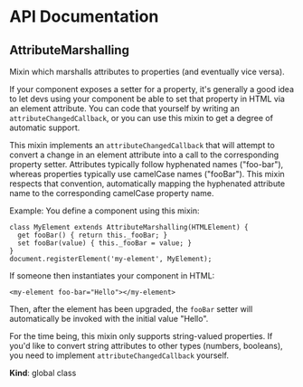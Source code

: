 # API Documentation
<a name="AttributeMarshalling"></a>
## AttributeMarshalling
Mixin which marshalls attributes to properties (and eventually vice versa).

If your component exposes a setter for a property, it's generally a good
idea to let devs using your component be able to set that property in HTML
via an element attribute. You can code that yourself by writing an
`attributeChangedCallback`, or you can use this mixin to get a degree of
automatic support.

This mixin implements an `attributeChangedCallback` that will attempt to
convert a change in an element attribute into a call to the corresponding
property setter. Attributes typically follow hyphenated names ("foo-bar"),
whereas properties typically use camelCase names ("fooBar"). This mixin
respects that convention, automatically mapping the hyphenated attribute
name to the corresponding camelCase property name.

Example: You define a component using this mixin:

    class MyElement extends AttributeMarshalling(HTMLElement) {
      get fooBar() { return this._fooBar; }
      set fooBar(value) { this._fooBar = value; }
    }
    document.registerElement('my-element', MyElement);

If someone then instantiates your component in HTML:

    <my-element foo-bar="Hello"></my-element>

Then, after the element has been upgraded, the `fooBar` setter will
automatically be invoked with the initial value "Hello".

For the time being, this mixin only supports string-valued properties.
If you'd like to convert string attributes to other types (numbers,
booleans), you need to implement `attributeChangedCallback` yourself.

  **Kind**: global class
